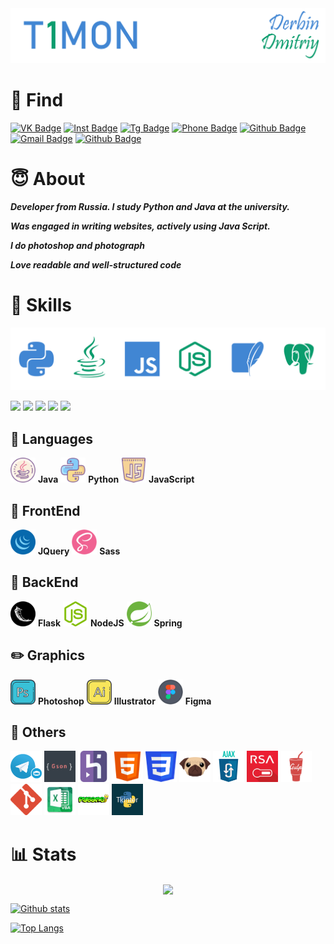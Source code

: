 <img src='pics/nick.png'/>



# 🔎 Find
[![VK Badge](https://img.shields.io/badge/-T1MONVK-blue?style=for-the-badge&logo=vk&logoColor=white&link=https://vk.com/T1MONVK/)](https://vk.com/T1MONVK/) 
[![Inst Badge](https://img.shields.io/badge/-_BEAUTY_IS_A_DUTY_-C13584?style=for-the-badge&logo=instagram&logoColor=white&link=https://www.instagram.com/_beauty_is_a_duty_/)](https://www.instagram.com/_beauty_is_a_duty_/) 
[![Tg Badge](https://img.shields.io/badge/-T1TELEGRAM-0088cc?style=for-the-badge&logo=telegram&logoColor=white&link=https://t.me/T1TELGRAM)](https://t.me/T1TELGRAM) 
[![Phone Badge](https://img.shields.io/badge/-+7(982)%20120%2073%2055-brightgreen?style=for-the-badge&logo=whatsapp&logoColor=white&link=+79821207355)](+79821207355) 
[![Github Badge](https://img.shields.io/badge/-T1MONTWITCH-6441a5?style=for-the-badge&logo=twitch&logoColor=white&link=https://www.twitch.tv/t1montwitch)](https://www.twitch.tv/t1montwitch) 
[![Gmail Badge](https://img.shields.io/badge/-derbindima5@gmail.com-c14438?style=for-the-badge&logo=Gmail&logoColor=white&link=mailto:derbindima5@gmail.com)](mailto:derbindima5@gmail.com) 
[![Github Badge](https://img.shields.io/badge/-T1GIT-grey?style=for-the-badge&logo=github&logoColor=white&link=https://github.com/T1GIT/)](https://www.github.com/T1GIT/) 


# 😇 About
***Developer from Russia. I study Python and Java at the university.***

***Was engaged in writing websites, actively using Java Script.***

***I do photoshop and photograph***

***Love readable and well-structured code***


# 💪 Skills
<img src='pics/langs.png' alt="Skills"/>

![](https://img.shields.io/badge/OS-Windows%2010-informational?style=flat-square&logo=windows&logoColor=4186d3&color=0a9c6d)
![](https://img.shields.io/badge/IDE-PyCharm-informational?style=flat-square&logo=pycharm&logoColor=4186d3&color=0a9c6d)
![](https://img.shields.io/badge/IDE-ItelliJ-informational?style=flat-square&logo=intellij-idea&logoColor=4186d3&color=0a9c6d)
![](https://img.shields.io/badge/Processor-Intel%20Core%20I5%207500U-informational?style=flat-square&logo=intel&logoColor=4186d3&color=0a9c6d)
![](https://img.shields.io/badge/Video%20Card-Nvidia%20GeForce%20GTX%20950M-informational?style=flat-square&logo=nvidia&logoColor=4186d3&color=0a9c6d)

## 👅 Languages
<img src='icons/skills/java.png' width="40" height="40"/> **Java**
<img src='icons/skills/python.png' width="40" height="40"/> **Python**
<img src='icons/skills/js.png' width="40" height="40"/> **JavaScript**

## 👀 FrontEnd
<img src='icons/skills/jquery.png' width="40" height="40"/> **JQuery**
<img src='icons/skills/sass.png' width="40" height="40"/> **Sass**

## 📡 BackEnd
<img src='icons/skills/flasks.png' width="40" height="40"/> **Flask**
<img src='icons/skills/nodejs.png' width="40" height="40"/> **NodeJS**
<img src='icons/skills/spring.png' width="40" height="40"/> **Spring**

## ✏️ Graphics
<img src='icons/skills/ps.png' width="40" height="40"/> **Photoshop**
<img src='icons/skills/ai.png' width="40" height="40"/> **Illustrator**
<img src='icons/skills/figma.png' width="40" height="40"/> **Figma**

## 📜 Others
<p>
    <img src='icons/other/bot.png' width="50" height="50"/>
    <img src='icons/other/gson.png' width="50" height="50"/>
    <img src='icons/other/heroku.png' width="50" height="50"/>
    <img src='icons/other/html.png' width="50" height="50"/>
    <img src='icons/other/css.png' width="50" height="50"/>
    <img src='icons/other/pug.svg' width="50" height="50"/>
    <img src='icons/other/ajax.png' width="50" height="50"/>
    <img src='icons/other/rsa.jpg' width="50" height="50"/>
    <img src='icons/other/gulp.png' width="50" height="50"/>
    <img src='icons/other/git.svg' width="50" height="50"/>
    <img src='icons/other/vba.png' width="50" height="50"/>
    <img src='icons/other/pygame.png' width="50" height="50"/>
    <img src='icons/other/tkinter.png' width="50" height="50"/>
</p>


# 📊 Stats

<div align="center">
<img src="https://github-readme-stats.vercel.app/api?username=T1GIT&show_icons=true&theme=radical&hide=issues,contribs&include_all_commits=true)](https://github.com/T1GIT/github-readme-stats&custom_title=Statistics" align="center" />
</div> 

[![Github stats](https://github-readme-stats.vercel.app/api?username=T1GIT&show_icons=true&theme=radical&hide=issues,contribs&include_all_commits=true)](https://github.com/T1GIT/github-readme-stats&custom_title=Statistics)

[![Top Langs](https://github-readme-stats.vercel.app/api/top-langs/?username=T1GIT&exclude_repo=Player&theme=vue-dark&layout=compact&langs_count=4)](https://github.com/anuraghazra/github-readme-stats)
